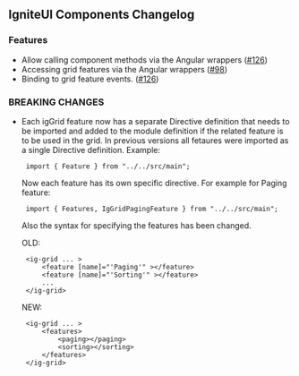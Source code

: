 ## IgniteUI Components Changelog 

### Features
- Allow calling component methods via the Angular wrappers ([#126](https://github.com/IgniteUI/igniteui-angular-wrappers/pull/126))
- Accessing grid features via the Angular wrappers ([#98](https://github.com/IgniteUI/igniteui-angular-wrappers/issues/98))
- Binding to grid feature events. ([#126](https://github.com/IgniteUI/igniteui-angular-wrappers/pull/126))

### BREAKING CHANGES
 - Each igGrid feature now has a separate Directive definition that needs to be imported and added to the module definition if the related feature is to be used in the grid.
	In previous versions all fetaures were imported as a single Directive definition. Example:
	
		import { Feature } from "../../src/main";

	Now each feature has its own specific directive. For example for Paging feature:
	
		import { Features, IgGridPagingFeature } from "../../src/main";

  
	Also the syntax for specifying the features has been changed.
 
	 OLD: 
	 
		<ig-grid ... >
			<feature [name]="'Paging'" ></feature>
			<feature [name]="'Sorting'" ></feature>
			...
		</ig-grid>
		
		
	 NEW:
	 
		<ig-grid ... >
			<features>
				<paging></paging>
				<sorting></sorting>
			</features>
		</ig-grid>
	
	
